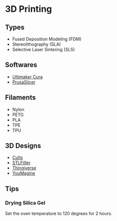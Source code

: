 # 3D Printing

<!--
https://linkedin.com/learning/learning-3d-printing/welcome
https://linkedin.com/learning/design-for-additive-manufacturing-fdm/welcome
-->

## Types

- Fused Deposition Modeling (FDM)
- Stereolithography (SLA)
- Selective Laser Sintering (SLS)

## Softwares

- [Ultimaker Cura](/ultimaker-cura.md)
- [PrusaSlicer](/prusaslicer.md)

## Filaments

- Nylon
- PETG
- PLA
- TPE
- TPU

## 3D Designs

- [Cults](https://cults3d.com)
- [STLFilter](https://stlfinder.com)
- [Thingiverse](https://thingiverse.com)
- [YouMagine](https://youmagine.com)

## Tips

### Drying Silica Gel

Set the oven temperature to 120 degrees for 2 hours.
